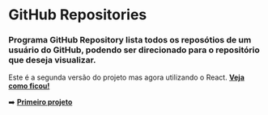 # GitHub Repositories

### Programa **GitHub Repository** lista todos os reposótios de um usuário do GitHub, podendo ser direcionado para o repositório que deseja visualizar. 
Este é a segunda versão do projeto mas agora utilizando o React. [**Veja como ficou!**](https://github-tracker-rko.netlify.app/)

➡️ [**Primeiro projeto**](
https://github.com/renatarko/github_repositories_tracker)
